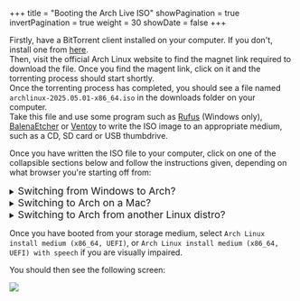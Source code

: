 +++
title = "Booting the Arch Live ISO"
showPagination = true
invertPagination = true
weight = 30
showDate = false
+++

Firstly, have a BitTorrent client installed on your computer. If you don't, install one from [here](https://www.qbittorrent.org/download).\
Then, visit the official Arch Linux website to find the magnet link required to download the file. Once you find the magent link, click on it and the torrenting process should start shortly.\
Once the torrenting process has completed, you should see a file named `archlinux-2025.05.01-x86_64.iso` in the downloads folder on your computer.\
Take this file and use some program such as [Rufus](https://rufus.ie/en/) (Windows only), [BalenaEtcher](https://etcher.balena.io/#download-etcher) or [Ventoy](https://www.ventoy.net/en/download.html) to write the ISO image to an appropriate medium, such as a CD, SD card or USB thumbdrive.

Once you have written the ISO file to your computer, click on one of the collapsible sections below and follow the instructions given, depending on what browser you're starting off from:

<details>
    <summary><span style="font-size:1.25em;">Switching from Windows to Arch?</span></summary>

Hit the Windows Key and R on your keyboard at the same time, a dialog like the below should appear on the bottom left of your screen:                                    ![](/images/arch-install-guide/run_dialog.png)

In it, type `cmd.exe`, and hit enter.
A window like the below should appear:
![](/images/arch-install-guide/cmd.png)

In that, enter the below command:
{{< highlight cmd >}} shutdown /r /fw /t 1 {{< /highlight >}}

You should see some kind of screen with options to configure how your computer runs. What exactly you see depends on your hardware manufacturer, which you should search up, as having a photo for each firmware options screen would make this page unnecessarily long.

Find some option with a name similar to `boot options`, and select the storage medium that contains the Arch Linux live environment.

</details>

<details>
    <summary><span style="font-size:1.25em;">Switching to Arch on a Mac?</span></summary>

Turn off your computer and hold the `Option` key as you turn on your Mac.\
You may see a screen like the below. If your computer boots normally, you held `Option` too late, so try again with better timing.
![](/images/arch-install-guide/macos-startup-manager.png)

Use the arrow keys on your keyboard to navigate to the option labelled `EFI Boot` and press `Enter` on your keyboard to select it.

</details>

<details>
     <summary><span style="font-size:1.25em;">Switching to Arch from another Linux distro?</span></summary>

Open your terminal application, this could be kitty, alacritty, konsole, yakuake .etc.\
In your shell, type the below command:
{{< highlight sh >}} $ sudo systemctl reboot --firmware-setup {{< /highlight >}}

</details>

Once you have booted from your storage medium, select `Arch Linux install medium (x86_64, UEFI)`, or `Arch Linux install medium (x86_64, UEFI) with speech` if you are visually impaired.

You should then see the following screen:

![](/images/arch-install-guide/live_environment.png)